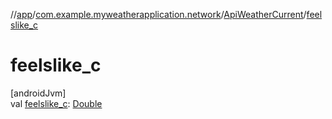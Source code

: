 //[app](../../../index.md)/[com.example.myweatherapplication.network](../index.md)/[ApiWeatherCurrent](index.md)/[feelslike_c](feelslike_c.md)

# feelslike_c

[androidJvm]\
val [feelslike_c](feelslike_c.md): [Double](https://kotlinlang.org/api/latest/jvm/stdlib/kotlin/-double/index.html)
